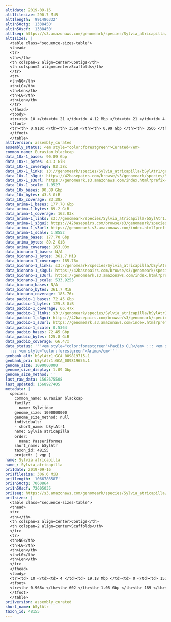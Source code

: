 ```yaml
---
alt1date: 2019-09-16
alt1filesize: 290.7 MiB
alt1length: '991486332'
alt1n50ctg: '1338450'
alt1n50scf: '1338450'
alt1seq: https://s3.amazonaws.com/genomeark/species/Sylvia_atricapilla/bSylAtr1/assembly_curated/bSylAtr1.alt.cur.20190916.fasta.gz
alt1sizes: |
  <table class="sequence-sizes-table">
  <thead>
  <tr>
  <th></th>
  <th colspan=2 align=center>Contigs</th>
  <th colspan=2 align=center>Scaffolds</th>
  </tr>
  <tr>
  <th>NG</th>
  <th>LG</th>
  <th>Len</th>
  <th>LG</th>
  <th>Len</th>
  </tr>
  </thead>
  <tbody>
  <tr><td> 10 </td><td> 21 </td><td> 4.12 Mbp </td><td> 21 </td><td> 4.12 Mbp </td></tr><tr><td> 20 </td><td> 52 </td><td> 3.04 Mbp </td><td> 52 </td><td> 3.04 Mbp </td></tr><tr><td> 30 </td><td> 93 </td><td> 2.41 Mbp </td><td> 93 </td><td> 2.41 Mbp </td></tr><tr><td> 40 </td><td> 144 </td><td> 1.83 Mbp </td><td> 144 </td><td> 1.83 Mbp </td></tr><tr style="background-color:#cccccc;"><td> 50 </td><td> 213 </td><td> 1.34 Mbp </td><td> 213 </td><td> 1.34 Mbp </td></tr><tr><td> 60 </td><td> 311 </td><td> 0.90 Mbp </td><td> 311 </td><td> 0.90 Mbp </td></tr><tr><td> 70 </td><td> 461 </td><td> 0.56 Mbp </td><td> 461 </td><td> 0.56 Mbp </td></tr><tr><td> 80 </td><td> 800 </td><td> 165.13 Kbp </td><td> 799 </td><td> 166.44 Kbp </td></tr><tr><td> 90 </td><td> 2906 </td><td> 23.40 Kbp </td><td> 2904 </td><td> 23.40 Kbp </td></tr><tr><td> 100 </td><td> 0 </td><td>  </td><td> 0 </td><td>  </td></tr></tbody>
  <tfoot>
  <tr><th> 0.910x </th><th> 3568 </th><th> 0.99 Gbp </th><th> 3566 </th><th> 0.99 Gbp </th></tr>
  </tfoot>
  </table>
alt1version: assembly_curated
assembly_status: <em style="color:forestgreen">Curated</em>
common_name: Eurasian blackcap
data_10x-1_bases: 90.89 Gbp
data_10x-1_bytes: 43.3 GiB
data_10x-1_coverage: 83.38x
data_10x-1_links: s3://genomeark/species/Sylvia_atricapilla/bSylAtr1/genomic_data/10x/<br>
data_10x-1_s3gui: https://42basepairs.com/browse/s3/genomeark/species/Sylvia_atricapilla/bSylAtr1/genomic_data/10x/
data_10x-1_s3url: https://genomeark.s3.amazonaws.com/index.html?prefix=species/Sylvia_atricapilla/bSylAtr1/genomic_data/10x/
data_10x-1_scale: 1.9527
data_10x_bases: 90.89 Gbp
data_10x_bytes: 43.3 GiB
data_10x_coverage: 83.38x
data_arima-1_bases: 177.70 Gbp
data_arima-1_bytes: 89.2 GiB
data_arima-1_coverage: 163.03x
data_arima-1_links: s3://genomeark/species/Sylvia_atricapilla/bSylAtr1/genomic_data/arima/<br>
data_arima-1_s3gui: https://42basepairs.com/browse/s3/genomeark/species/Sylvia_atricapilla/bSylAtr1/genomic_data/arima/
data_arima-1_s3url: https://genomeark.s3.amazonaws.com/index.html?prefix=species/Sylvia_atricapilla/bSylAtr1/genomic_data/arima/
data_arima-1_scale: 1.8552
data_arima_bases: 177.70 Gbp
data_arima_bytes: 89.2 GiB
data_arima_coverage: 163.03x
data_bionano-1_bases: N/A
data_bionano-1_bytes: 361.7 MiB
data_bionano-1_coverage: 185.76x
data_bionano-1_links: s3://genomeark/species/Sylvia_atricapilla/bSylAtr1/genomic_data/bionano/<br>
data_bionano-1_s3gui: https://42basepairs.com/browse/s3/genomeark/species/Sylvia_atricapilla/bSylAtr1/genomic_data/bionano/
data_bionano-1_s3url: https://genomeark.s3.amazonaws.com/index.html?prefix=species/Sylvia_atricapilla/bSylAtr1/genomic_data/bionano/
data_bionano-1_scale: 533.9255
data_bionano_bases: N/A
data_bionano_bytes: 361.7 MiB
data_bionano_coverage: 185.76x
data_pacbio-1_bases: 72.45 Gbp
data_pacbio-1_bytes: 125.8 GiB
data_pacbio-1_coverage: 66.47x
data_pacbio-1_links: s3://genomeark/species/Sylvia_atricapilla/bSylAtr1/genomic_data/pacbio/<br>
data_pacbio-1_s3gui: https://42basepairs.com/browse/s3/genomeark/species/Sylvia_atricapilla/bSylAtr1/genomic_data/pacbio/
data_pacbio-1_s3url: https://genomeark.s3.amazonaws.com/index.html?prefix=species/Sylvia_atricapilla/bSylAtr1/genomic_data/pacbio/
data_pacbio-1_scale: 0.5364
data_pacbio_bases: 72.45 Gbp
data_pacbio_bytes: 125.8 GiB
data_pacbio_coverage: 66.47x
data_status: '''<em style="color:forestgreen">PacBio CLR</em> ::: <em style="color:forestgreen">10x</em>
  ::: <em style="color:forestgreen">Arima</em>'''
genbank_alt: bSylAtr1:GCA_009819715.1
genbank_pri: bSylAtr1:GCA_009819655.1
genome_size: 1090000000
genome_size_display: 1.09 Gbp
genome_size_method: ''
last_raw_data: 1562675508
last_updated: 1568927405
metadata: |
  species:
    common_name: Eurasian blackcap
    family:
      name: Sylviidae
    genome_size: 1090000000
    genome_size_method: null
    individuals:
    - short_name: bSylAtr1
    name: Sylvia atricapilla
    order:
      name: Passeriformes
    short_name: bSylAtr
    taxon_id: 48155
    project: [ vgp ]
name: Sylvia atricapilla
name_: Sylvia_atricapilla
pri1date: 2019-09-16
pri1filesize: 306.6 MiB
pri1length: '1066786587'
pri1n50ctg: 7060864
pri1n50scf: 72605035
pri1seq: https://s3.amazonaws.com/genomeark/species/Sylvia_atricapilla/bSylAtr1/assembly_curated/bSylAtr1.pri.cur.20190916.fasta.gz
pri1sizes: |
  <table class="sequence-sizes-table">
  <thead>
  <tr>
  <th></th>
  <th colspan=2 align=center>Contigs</th>
  <th colspan=2 align=center>Scaffolds</th>
  </tr>
  <tr>
  <th>NG</th>
  <th>LG</th>
  <th>Len</th>
  <th>LG</th>
  <th>Len</th>
  </tr>
  </thead>
  <tbody>
  <tr><td> 10 </td><td> 4 </td><td> 19.18 Mbp </td><td> 0 </td><td> 153.19 Mbp </td></tr><tr><td> 20 </td><td> 11 </td><td> 15.60 Mbp </td><td> 1 </td><td> 115.29 Mbp </td></tr><tr><td> 30 </td><td> 19 </td><td> 12.03 Mbp </td><td> 2 </td><td> 113.36 Mbp </td></tr><tr><td> 40 </td><td> 29 </td><td> 10.01 Mbp </td><td> 3 </td><td> 88.58 Mbp </td></tr><tr style="background-color:#cccccc;"><td> 50 </td><td> 42 </td><td style="background-color:#88ff88;"> 7.06 Mbp </td><td> 5 </td><td style="background-color:#88ff88;"> 72.61 Mbp </td></tr><tr><td> 60 </td><td> 60 </td><td> 5.18 Mbp </td><td> 6 </td><td> 63.42 Mbp </td></tr><tr><td> 70 </td><td> 86 </td><td> 3.17 Mbp </td><td> 9 </td><td> 31.65 Mbp </td></tr><tr><td> 80 </td><td> 130 </td><td> 1.97 Mbp </td><td> 13 </td><td> 21.69 Mbp </td></tr><tr><td> 90 </td><td> 208 </td><td> 0.86 Mbp </td><td> 20 </td><td> 11.41 Mbp </td></tr><tr><td> 100 </td><td> 0 </td><td>  </td><td> 0 </td><td>  </td></tr></tbody>
  <tfoot>
  <tr><th> 0.968x </th><th> 602 </th><th> 1.05 Gbp </th><th> 189 </th><th> 1.07 Gbp </th></tr>
  </tfoot>
  </table>
pri1version: assembly_curated
short_name: bSylAtr
taxon_id: 48155
---
```

